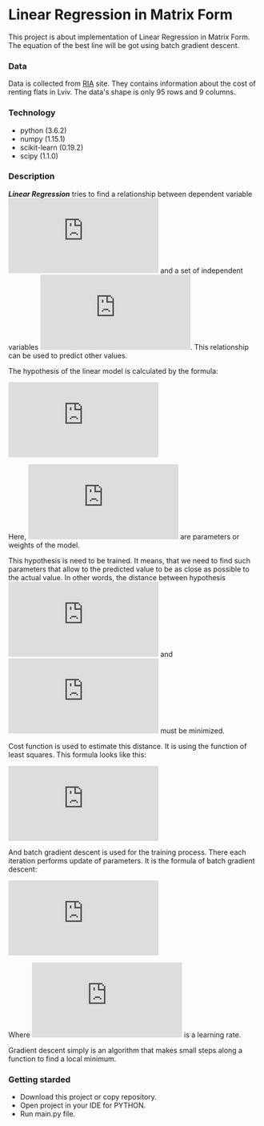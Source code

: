 # Linear Regression in Matrix Form

This project is about implementation of Linear Regression in Matrix Form. The equation of the best line will be got using batch gradient descent.

### Data

Data is collected from [RIA](www.ria.com) site. They contains information about the cost of renting flats in Lviv. The data's shape is only 95 rows and 9 columns.


### Technology

* python (3.6.2)
* numpy (1.15.1)
* scikit-learn (0.19.2)
* scipy (1.1.0)



### Description 

***Linear Regression*** tries to find a relationship between dependent variable ![y](https://latex.codecogs.com/gif.latex?y) and a set of independent variables ![variables](https://latex.codecogs.com/gif.latex?x_1%2C%20x_2%2C%20...%20%2C%20x_n). 
This relationship can be used to predict other values.

The hypothesis of the linear model is calculated by the formula:

![hypothesis](https://latex.codecogs.com/gif.latex?h_%5Ctheta%28x%29%20%3D%20%5Ctheta%5E%7BT%7Dx%3D%20%5Ctheta_0%20&plus;%20%5Ctheta_1x_1%20&plus;%20...%20&plus;%20%5Ctheta_nx_n)

Here, ![theta](https://latex.codecogs.com/gif.latex?%5Ctheta%20%3D%20%28%20%5Ctheta_0%2C%20%5Ctheta_1%2C%20...%20%2C%20%5Ctheta_n%29) are parameters or weights of the model.

This hypothesis is need to be trained. It means, that we need to find such parameters that allow to the predicted value to be as close as possible to the actual value.  In other words, the distance between hypothesis ![hypothesis](https://latex.codecogs.com/gif.latex?h_%5Ctheta%28x%29) and ![y](https://latex.codecogs.com/gif.latex?y) must be minimized.

Cost function is used to estimate this distance. It is using the function of least squares. This formula looks like this:

![cost function](https://latex.codecogs.com/gif.latex?J%28%5Ctheta%29%20%3D%20%5Cfrac%7B1%7D%7B2n%7D%5Csum_%7Bi%3D1%7D%5E%7Bn%7D%28h_%5Ctheta%28x%5E%7B%28i%29%7D%29%20-%20y%5E%7B%28i%29%7D%29%5E%7B2%7D)

And batch gradient descent is used for the training process. There each iteration performs update of parameters. It is the formula of batch gradient descent:

![batch gradient descent](https://latex.codecogs.com/gif.latex?%5Ctheta_j%20%3D%20%5Ctheta_j%20-%20%5Calpha%20%5Cfrac%7B1%7D%7Bn%7D%5Csum_%7Bi%3D1%7D%5E%7Bn%7D%28h_%5Ctheta%28x%5E%7B%28i%29%7D%29%20-%20y%5E%7B%28i%29%7D%29x_j%5E%7B%28i%29%7D)

Where ![alpha](https://latex.codecogs.com/gif.latex?%5Calpha) is a learning rate.

Gradient descent simply is an algorithm that makes small steps along a function to find a local minimum. 



### Getting starded

* Download this project or copy repository.
* Open project in your IDE for PYTHON.
* Run main.py file. 
